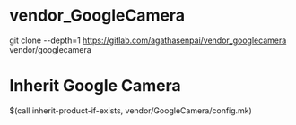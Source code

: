 # vendor_GoogleCamera

git clone --depth=1 https://gitlab.com/agathasenpai/vendor_googlecamera vendor/googlecamera

# Inherit Google Camera
$(call inherit-product-if-exists, vendor/GoogleCamera/config.mk)

